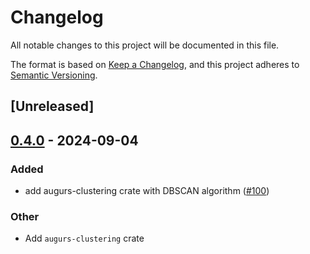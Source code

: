 # Changelog
All notable changes to this project will be documented in this file.

The format is based on [Keep a Changelog](https://keepachangelog.com/en/1.0.0/),
and this project adheres to [Semantic Versioning](https://semver.org/spec/v2.0.0.html).

## [Unreleased]

## [0.4.0](https://github.com/grafana/augurs/compare/augurs-clustering-v0.3.1...augurs-clustering-v0.4.0) - 2024-09-04

### Added
- add augurs-clustering crate with DBSCAN algorithm ([#100](https://github.com/grafana/augurs/pull/100))

### Other
- Add `augurs-clustering` crate
